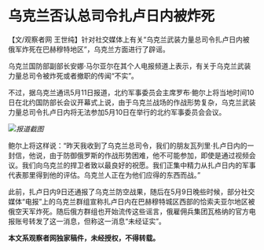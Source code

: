 # 乌克兰否认总司令扎卢日内被炸死

【文/观察者网 王世纯】针对社交媒体上有关“乌克兰武装力量总司令扎卢日内被俄军炸死在巴赫穆特地区”，乌克兰方面进行了辟谣。

乌克兰国防部副部长安娜·马尔亚尔在其个人电报频道上表示，有关于乌克兰武装力量总司令被炸死或者撤职的传闻“不实”。

不过，据乌克兰通讯5月11日报道，北约军事委员会主席罗布·鲍尔上将当地时间10日在北约国防部长会议开幕式上说，由于乌克兰战场的作战形势复杂，乌克兰武装力量总司令扎卢日内将无法参加5月10日在举行的北约军事委员会会议。

![](https://inews.gtimg.com/newsapp_bt/0/15793205842/1000)_报道截图_

鲍尔上将这样说：“昨天我收到了乌克兰总司令，我们的朋友瓦列里·扎卢日内的一封信，他说，由于防御俄罗斯的作战形势困难，他不可能参加，即使是通过视频会议。我们向乌克兰的捍卫者致以最良好的祝愿。我们正集中精力从扎卢日内的军事代表那里得到他的评估。乌克兰人正在为他们应得的东西而战。”

此前，扎卢日内9日还通报了乌克兰防空战果，随后在5月9日晚些时候，部分社交媒体“电报”上的乌克兰群组宣称扎卢日内在巴赫穆特城区西部的恰索夫亚尔地区被俄空天军炸死。随后俄方群组也开始流传这些谣言，俄雇佣兵集团瓦格纳的官方电报账号转发了这一消息，但称这一消息“未经证实”。

**本文系观察者网独家稿件，未经授权，不得转载。**

